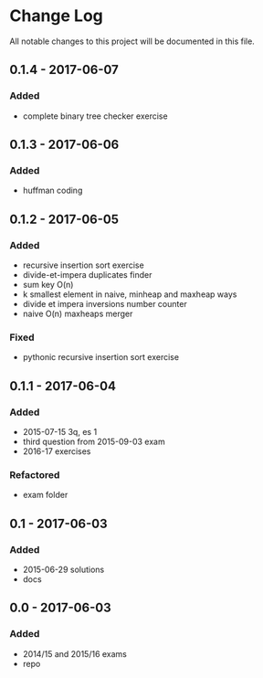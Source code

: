 # Change Log
All notable changes to this project will be documented in this file.

## 0.1.4 - 2017-06-07  

### Added
- complete binary tree checker exercise

## 0.1.3 - 2017-06-06  

### Added
- huffman coding

## 0.1.2 - 2017-06-05  

### Added
- recursive insertion sort exercise
- divide-et-impera duplicates finder
- sum key O(n)
- k smallest element in naive, minheap and maxheap ways
- divide et impera inversions number counter
- naive O(n) maxheaps merger

### Fixed
- pythonic recursive insertion sort exercise

## 0.1.1 - 2017-06-04   

### Added
- 2015-07-15 3q, es 1
- third question from 2015-09-03 exam
- 2016-17 exercises

### Refactored
- exam folder

## 0.1 - 2017-06-03

### Added
- 2015-06-29 solutions
- docs

## 0.0 - 2017-06-03

### Added
- 2014/15 and 2015/16 exams
- repo
